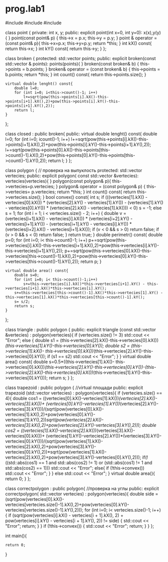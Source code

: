 # prog.lab1
#include <iostream>
#include <vector>
#include <cmath>

class point {
private:
    int x, y;
public:
    explicit point(int x=0, int y=0):
            x(x),y(y) {
    }
    point(const point& p) {
        this->x = p.x;
        this->y = p.y;
    }
    point & operator = (const point& p){
        this->x=p.x;
        this->y=p.y;
        return *this;
    }
    int kX() const{
        return this->x;
    }
    int kY() const{
        return this->y;
    }
};

class broken {
protected:
    std::vector <point> points;
public:
    explicit broken(const std::vector <point>& points):
            points(points){
    }
    broken(const broken& b) {
        this->points = b.points;
    }
    broken& operator = (const broken& b) {
        this->points = b.points;
        return *this;
    }
    int count() const{
        return this->points.size();
    }

    virtual double lenght() const{
        double l=0;
        for (int i=0; i<this->count()-1; i++)
            l+=sqrt(pow(this->points[i].kX()-this->points[i+1].kX(),2)+pow(this->points[i].kY()-this->points[i+1].kY(),2));
        return l;
    }
};

class closed : public broken{
public:
    virtual double lenght() const{
        double l=0;
        for (int i=0; i<this->count()-1; i++)
            l+=sqrt(pow(this->points[i].kX()-this->points[i+1].kX(),2)+pow(this->points[i].kY()-this->points[i+1].kY(),2));
        l+=sqrt(pow(this->points[0].kX()-this->points[this->count()-1].kX(),2)+pow(this->points[0].kY()-this->points[this->count()-1].kY(),2));
        return l;
    }
};

class polygon { // проверка на выпуклость
protected:
    std::vector <point> vertecies;
public:
    explicit polygon( const std::vector <point> &vertecies):
            vertecies(vertecies){
    }
    polygon(const polygon& p){
        this->vertecies=p.vertecies;
    }
    polygon& operator = (const polygon& p) {
        this->vertecies= p.vertecies;
        return *this;
    }
    int count() const{
        return this->vertecies.size();
    }
    bool convex() const{
        int s;
        if (((vertecies[1].kX() - vertecies[0].kX()) * (vertecies[2].kY() - vertecies[1].kY()) - (vertecies[1].kY() - vertecies[0].kY()) * (vertecies[2].kX() - vertecies[1].kX())) < 0)
            s = -1;
        else s = 1;
        for (int i = 1; i < vertecies.size() - 2; i++) {
            double v = (vertecies[i+1].kX() - vertecies[i].kX()) * (vertecies[i+2].kY() - vertecies[i+1].kY()) - (vertecies[i+1].kY() - vertecies[i].kY()) * (vertecies[i+2].kX() - vertecies[i+1].kX());
            if (v < 0 && s > 0) return false;
            if (v > 0 && s < 0) return false;
        }
        return true;
    }
    double perimetr() const{
        double p=0;
        for (int i=0; i< this->count()-1; i++)
            p+=sqrt(pow(this->vertecies[i].kX()-this->vertecies[i+1].kX(),2)+pow(this->vertecies[i].kY()-this->vertecies[i+1].kY(),2));
        p+=sqrt(pow(this->vertecies[0].kX()-this->vertecies[this->count()-1].kX(),2)+pow(this->vertecies[0].kY()-this->vertecies[this->count()-1].kY(),2));
        return p;
    }

    virtual double area() const{
        double s=0;
        for (int i=0; i< this->count()-1;i++)
            s+=this->vertecies[i].kX()*this->vertecies[i+1].kY() - this->vertecies[i+1].kX()*this->vertecies[i].kY();
        s+=this->vertecies[this->count()-1].kX()*this->vertecies[1].kY() - this->vertecies[1].kX()*this->vertecies[this->count()-1].kY();
        s= s/2;
        return s;
    }
};

class triangle : public polygon {
public:
    explicit triangle (const std::vector <point> &vertecies) : polygon(vertecies){
        if (vertecies.size() != 3)
            std::cout << "Error";
        else {
            double s1 = (this->vertecies[2].kX()-this->vertecies[0].kX())*(this->vertecies[1].kY()-this->vertecies[0].kY());
            double s2 = (this->vertecies[1].kX()- this->vertecies[0].kX())*(this->vertecies[2].kY()-this->vertecies[0].kY());
            if (s1 == s2)
                std::cout << "Error";
        }
    }
    virtual double area() const{
        double s=0.5*((this->vertecies[1].kX()- this->vertecies[0].kX())*(this->vertecies[2].kY()-this->vertecies[0].kY())-(this->vertecies[2].kX()-this->vertecies[0].kX())*(this->vertecies[1].kY()-this->vertecies[0].kY()));
        return s;
    }
};

class trapezoid : public polygon { //virtual площади
public:
    explicit trapezoid (std::vector <point> vertecies) : polygon(vertecies){
        if (vertecies.size() == 4){
            double cos1 = ((vertecies[0].kX()-vertecies[1].kX())*(vertecies[2].kX()-vertecies[3].kX())+ (vertecies[0].kY()-vertecies[1].kY())*(vertecies[2].kY()-vertecies[3].kY()))/(sqrt(pow(vertecies[0].kX()-vertecies[1].kX(),2)+pow(vertecies[0].kY()-vertecies[1].kY(),2))*sqrt(pow(vertecies[2].kX()-vertecies[3].kX(),2)+pow(vertecies[2].kY()-vertecies[3].kY(),2)));
            double cos2 = ((vertecies[1].kX()-vertecies[2].kX())*(vertecies[3].kX()-vertecies[0].kX())+ (vertecies[1].kY()-vertecies[2].kY())*(vertecies[3].kY()-vertecies[0].kY()))/(sqrt(pow(vertecies[1].kX()-vertecies[2].kX(),2)+pow(vertecies[3].kY()-vertecies[0].kY(),2))*sqrt(pow(vertecies[1].kX()-vertecies[2].kX(),2)+pow(vertecies[3].kY()-vertecies[0].kY(),2)));
            if(!((std::abs(cos1) == 1 and std::abs(cos2) != 1) or (std::abs(cos1) != 1 and std::abs(cos2) == 1)))
                std::cout << "Error";
            else{
                if (!this->convex())
                    std::cout << "Error";
            }
        }
        else
            std::cout << "Error";
    }
    virtual double area(){
        return 0;
    }
};

class correctpolygon : public polygon{ //проверка на углы
public:
    explicit correctpolygon( std::vector <point> vertecies) : polygon(vertecies){
        double side = (sqrt(pow(vertecies[0].kX()-vertecies[vertecies.size()-1].kX(),2)+pow(vertecies[0].kY()-vertecies[vertecies.size()-1].kY(),2)));
        for (int i=0; i< vertecies.size()-1; i++) {
            if (sqrt(pow(vertecies[i].kX() - vertecies[i + 1].kX(), 2) +
                     pow(vertecies[i].kY() - vertecies[i + 1].kY(), 2)) != side) {
                std::cout << "Error";
                return;
            }
        }
        if (!this->convex()) {
            std::cout << "Error";
            return;
        }
    }
};

int main(){

    return 0;
}
